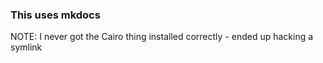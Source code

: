 ### This uses mkdocs

NOTE: I never got the Cairo thing installed correctly - ended up hacking a symlink

